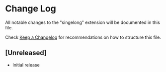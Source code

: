# Change Log

All notable changes to the "singelong" extension will be documented in this file.

Check [Keep a Changelog](http://keepachangelog.com/) for recommendations on how to structure this file.

## [Unreleased]

- Initial release